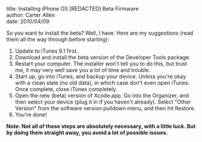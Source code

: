title: Installing iPhone OS [REDACTED] Beta Firmware  
author: Carter Allen  
date: 2010/04/09  

So you want to install the beta? Well, I have. Here are my suggestions (read them all the way through before starting):  

1. Update to iTunes 9.1 first.  
2. Download and install the beta version of the Developer Tools package.  
3. Restart your computer. The installer won't tell you to do this, but trust me, it may very well save you a lot of time and trouble.  
4. Start up, go into iTunes, and backup your device. Unless you're okay with a clean slate (no old data), in which case don't even open iTunes. Once complete, close iTunes completely.  
5. Open the new (beta) version of Xcode.app. Go into the Organizer, and then select your device (plug it in if you haven't already). Select "Other Version" from the software version pulldown menu, and then hit Restore.  
6. You're done!  
 
**Note:  Not all of these steps are absolutely necessary, with a little luck. But by doing them straight away, you avoid a lot of possible issues.**
